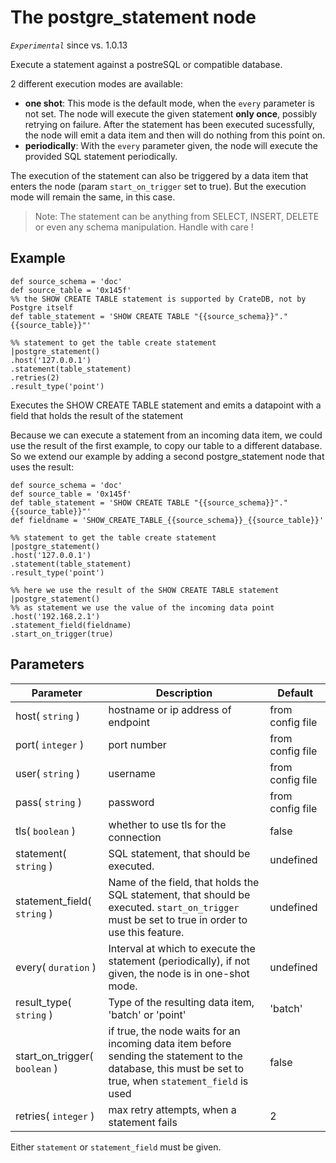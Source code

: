 The postgre_statement node
=====================

_`Experimental`_ since vs. 1.0.13

Execute a statement against a postreSQL or compatible database.

2 different execution modes are available:

* **one shot**:
    This mode is the default mode, when the `every` parameter is not set.
    The node will execute the given statement **only once**, possibly retrying on failure.
    After the statement has been executed sucessfully, the node will emit a data item and then will do nothing from this point on.
* **periodically**:
    With the `every` parameter given, the node will execute the provided SQL statement periodically.

The execution of the statement can also be triggered by a data item that enters the node (param `start_on_trigger` set to true). 
But the execution mode will remain the same, in this case.


> Note: The statement can be anything from SELECT, INSERT, DELETE or even any schema manipulation. Handle with care !


Example
-------
```dfs  
def source_schema = 'doc'
def source_table = '0x145f'
%% the SHOW CREATE TABLE statement is supported by CrateDB, not by Postgre itself
def table_statement = 'SHOW CREATE TABLE "{{source_schema}}"."{{source_table}}"' 

%% statement to get the table create statement
|postgre_statement()
.host('127.0.0.1')
.statement(table_statement) 
.retries(2)
.result_type('point')

```

Executes the SHOW CREATE TABLE statement and emits a datapoint with a field that holds the result of the statement

Because we can execute a statement from an incoming data item, we could use the result of the first example, to copy our table to
a different database. So we extend our example by adding a second postgre_statement node that uses the result:

```dfs  
def source_schema = 'doc'
def source_table = '0x145f'
def table_statement = 'SHOW CREATE TABLE "{{source_schema}}"."{{source_table}}"' 
def fieldname = 'SHOW_CREATE_TABLE_{{source_schema}}_{{source_table}}'

%% statement to get the table create statement
|postgre_statement()
.host('127.0.0.1')
.statement(table_statement)  
.result_type('point')

%% here we use the result of the SHOW CREATE TABLE statement
|postgre_statement()
%% as statement we use the value of the incoming data point
.host('192.168.2.1')
.statement_field(fieldname)   
.start_on_trigger(true)

``` 



Parameters
----------

| Parameter                     | Description                                                                                                                                              | Default          |
|-------------------------------|----------------------------------------------------------------------------------------------------------------------------------------------------------|------------------|
| host( `string` )              | hostname or ip address of endpoint                                                                                                                       | from config file |
| port( `integer` )             | port number                                                                                                                                              | from config file |
| user( `string` )              | username                                                                                                                                                 | from config file |
| pass( `string` )              | password                                                                                                                                                 | from config file |
| tls( `boolean` )              | whether to use tls for the connection                                                                                                                    | false            |
| statement( `string` )         | SQL statement, that should be executed.                                                                                                                  | undefined        |
| statement_field( `string` )   | Name of the field, that holds the SQL statement, that should be executed. `start_on_trigger` must be set to true in order to use this feature.           | undefined        |
| every( `duration` )           | Interval at which to execute the statement (periodically), if not given, the node is in one-shot mode.                                                   | undefined        |
| result_type( `string` )       | Type of the resulting data item, 'batch' or 'point'                                                                                                      | 'batch'          |
| start_on_trigger( `boolean` ) | if true, the node waits for an incoming data item before sending the statement to the database, this must be set to true, when `statement_field` is used | false            |
| retries( `integer` )          | max retry attempts, when a statement fails                                                                                                               | 2                |

 Either `statement` or `statement_field` must be given.